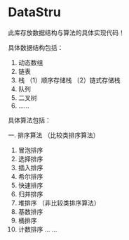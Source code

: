 # DataStru
此库存放数据结构与算法的具体实现代码！

具体数据结构包括：
  1. 动态数组
  2. 链表
  3. 栈
    （1）顺序存储栈
    （2）链式存储栈
  5. 队列
  6. 二叉树 
  7. ......

具体算法包括：

一. 排序算法
  （比较类排序算法）
 1. 冒泡排序
 2. 选择排序
 3. 插入排序
 4. 希尔排序
 5. 快速排序
 6. 归并排序
 7. 堆排序
  （非比较类排序算法）
 8. 基数排序
 9. 桶排序
 10. 计数排序
        ... ...
        
